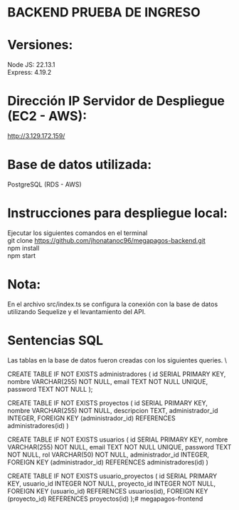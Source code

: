 # BACKEND PRUEBA DE INGRESO

# Versiones:
Node JS: 22.13.1 \
Express: 4.19.2

# Dirección IP Servidor de Despliegue (EC2 - AWS):
http://3.129.172.159/

# Base de datos utilizada:
PostgreSQL (RDS - AWS)

# Instrucciones para despliegue local:
Ejecutar los siguientes comandos en el terminal \
git clone https://github.com/jhonatanoc96/megapagos-backend.git \
npm install \
npm start

# Nota:
En el archivo src/index.ts se configura la conexión con la base de datos
utilizando Sequelize y el levantamiento del API.


# Sentencias SQL
Las tablas en la base de datos fueron creadas con los siguientes queries. \

CREATE TABLE IF NOT EXISTS administradores (
      id SERIAL PRIMARY KEY,
      nombre VARCHAR(255) NOT NULL,
      email TEXT NOT NULL UNIQUE,
      password TEXT NOT NULL
    );

CREATE TABLE IF NOT EXISTS proyectos (
      id SERIAL PRIMARY KEY,
      nombre VARCHAR(255) NOT NULL,
      descripcion TEXT,
      administrador_id INTEGER,
      FOREIGN KEY (administrador_id) REFERENCES administradores(id)
    )

CREATE TABLE IF NOT EXISTS usuarios (
      id SERIAL PRIMARY KEY,
      nombre VARCHAR(255) NOT NULL,
      email TEXT NOT NULL UNIQUE,
      password TEXT NOT NULL,
      rol VARCHAR(50) NOT NULL,
      administrador_id INTEGER,
      FOREIGN KEY (administrador_id) REFERENCES administradores(id)
    )


CREATE TABLE IF NOT EXISTS usuario_proyectos (
    id SERIAL PRIMARY KEY,
    usuario_id INTEGER NOT NULL,
    proyecto_id INTEGER NOT NULL,
    FOREIGN KEY (usuario_id) REFERENCES usuarios(id),
    FOREIGN KEY (proyecto_id) REFERENCES proyectos(id)
    );# megapagos-frontend
